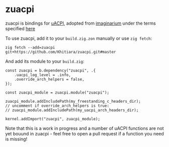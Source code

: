 # zuacpi

zuacpi is bindings for [uACPI](https://github.com/uACPI/uACPI), adopted from
[imaginarium](https://github.com/Khitiara/imaginarium) under the terms specified
[here](https://github.com/Khitiara/imaginarium/blob/62783b526c2e1e66a376d4357eabd08cad753fca/src/krnl/hal/acpi/uacpi/LICENSE)

To use zuacpi, add it to your `build.zig.zon` manually or use `zig fetch`:

`zig fetch --add=zuacpi git+https://github.com/Khitiara/zuacpi.git#master`

And add its module to your `build.zig`:

```zig
const zuacpi = b.dependency("zuacpi", .{
    .uacpi_log_level = .info, 
    .override_arch_helpers = false,
});

const zuacpi_module = zuacpi.module("zuacpi");

zuacpi_module.addIncludePath(my_freestanding_c_headers_dir);
// uncomment if override_arch_helpers is true:
// zuacpi_module.addIncludePath(my_uacpi_arch_headers_dir);

kernel.addImport("zuacpi", zuacpi_module);
```

Note that this is a work in progress and a number of uACPI functions are not 
yet bouund in zuacpi - feel free to open a pull request if a function you need
is missing!